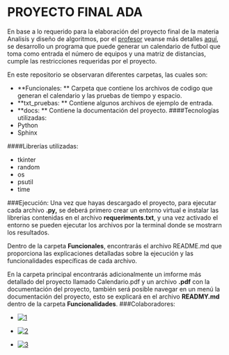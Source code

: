 # PROYECTO FINAL ADA

En base a lo requerido para la elaboración del proyecto final de la materia Analisís y diseño de algoritmos, por el [profesor](https://github.com/cardel "profesor") veanse más detalles [aquí](https://www.youtube.com/watch?v=lZ2zWvb2QcA&list=PLi3X2PHYk7zS4e61wu1uir6_nkH2EfiBC&index=48 "aquí"), se desarrollo un programa que puede generar un calendario de futbol que toma como entrada el número de equipos y una matriz de distancias, cumple las restricciones requeridas por el proyecto.

En este repositorio se observaran diferentes carpetas, las cuales son:

- **Funcionales:  ** Carpeta que contiene los archivos de codigo que generan el calendario y las pruebas de tiempo y espacio.
- **txt_pruebas:  ** Contiene algunos archivos de ejemplo de entrada.
- **docs:  ** Contiene la documentación del proyecto.
####Tecnologías utilizadas:
- Python
- Sphinx

####Librerías utilizadas:
- tkinter
- random
- os
- psutil
- time

###Ejecución:
Una vez que hayas descargado el proyecto, para ejecutar cada archivo **.py,**  se deberá primero crear un entorno virtual e instalar las librerias contenidas en el archivo **requeriments.txt**, y una vez activado el entorno se pueden ejecutar los archivos por la terminal donde se mostrarn los resultados.

Dentro de la carpeta **Funcionales**, encontrarás el archivo README.md que proporciona las explicaciones detalladas sobre la ejecución y las funcionalidades específicas de cada archivo.

En la carpeta principal encontrarás adicionalmente un imforme más detallado del proyecto llamado Calendario.pdf y un archivo **.pdf** con la documentación del proyecto, también será posible navegar en un menú la documentación del proyecto, esto se explicará en el archivo **READMY.md** dentro de la carpeta **Funcionalidades**.
###Colaboradores:
- [![1](https://co.pinterest.com/pin/1003458360712289212/ "1")](https://github.com/minizyke "1")

- [![2](https://co.pinterest.com/pin/1003458360712289190/ "2")](https://github.com/MiniZaky "2")

- [![3](https://co.pinterest.com/pin/1003458360712289182/ "3")](https://github.com/JandiRamirez0814 "3")
